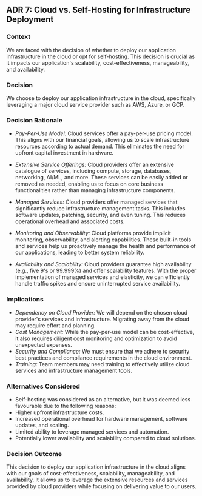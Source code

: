 ## ADR 7: Cloud vs. Self-Hosting for Infrastructure Deployment
### Context
We are faced with the decision of whether to deploy our application infrastructure in the cloud or opt for self-hosting. This decision is crucial as it impacts our application's scalability, cost-effectiveness, manageability, and availability.

### Decision
We choose to deploy our application infrastructure in the cloud, specifically leveraging a major cloud service provider such as AWS, Azure, or GCP.

### Decision Rationale
+ *Pay-Per-Use Model:* Cloud services offer a pay-per-use pricing model. This aligns with our financial goals, allowing us to scale infrastructure resources according to actual demand. This eliminates the need for upfront capital investment in hardware.

+ *Extensive Service Offerings:* Cloud providers offer an extensive catalogue of services, including compute, storage, databases, networking, AI/ML, and more. These services can be easily added or removed as needed, enabling us to focus on core business functionalities rather than managing infrastructure components.

+ *Managed Services:* Cloud providers offer managed services that significantly reduce infrastructure management tasks. This includes software updates, patching, security, and even tuning. This reduces operational overhead and associated costs.

+ *Monitoring and Observability:* Cloud platforms provide implicit monitoring, observability, and alerting capabilities. These built-in tools and services help us proactively manage the health and performance of our applications, leading to better system reliability.

+ *Availability and Scalability:* Cloud providers guarantee high availability (e.g., five 9's or 99.999%) and offer scalability features. With the proper implementation of managed services and elasticity, we can efficiently handle traffic spikes and ensure uninterrupted service availability.

### Implications
+ *Dependency on Cloud Provider:* We will depend on the chosen cloud provider's services and infrastructure. Migrating away from the cloud may require effort and planning.
+ *Cost Management:* While the pay-per-use model can be cost-effective, it also requires diligent cost monitoring and optimization to avoid unexpected expenses.
+ *Security and Compliance:* We must ensure that we adhere to security best practices and compliance requirements in the cloud environment.
+ *Training:* Team members may need training to effectively utilize cloud services and infrastructure management tools.

### Alternatives Considered
+ Self-hosting was considered as an alternative, but it was deemed less favourable due to the following reasons:
+ Higher upfront infrastructure costs.
+ Increased operational overhead for hardware management, software updates, and scaling.
+ Limited ability to leverage managed services and automation.
+ Potentially lower availability and scalability compared to cloud solutions.

### Decision Outcome
This decision to deploy our application infrastructure in the cloud aligns with our goals of cost-effectiveness, scalability, manageability, and availability. It allows us to leverage the extensive resources and services provided by cloud providers while focusing on delivering value to our users.
